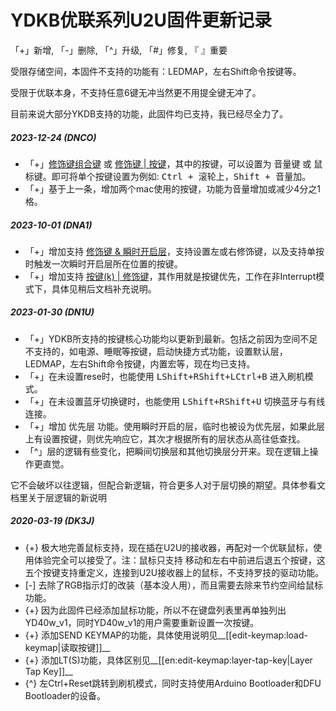 # YDKB优联系列U2U固件更新记录
「+」新增, 「-」删除, 「^」升级, 「#」修复, 『 』重要

受限存储空间，本固件不支持的功能有：LEDMAP，左右Shift命令按键等。

受限于优联本身，不支持任意6键无冲当然更不用提全键无冲了。

目前来说大部分YKDB支持的功能，此固件均已支持，我已经尽全力了。


##### 2023-12-24 (DNCO)
- 「+」[修饰键组合键](edit-keymap/mods-key.md) 或 [修饰键 | 按键](edit-keymap/mods-tap-key.md)，其中的按键，可以设置为 音量键 或 鼠标键。即可将单个按键设置为例如: <kbd>Ctrl + 滚轮上</kbd>，<kbd>Shift + 音量加</kbd>。
- 「+」基于上一条，增加两个mac使用的按键，功能为音量增加或减少4分之1格。

##### 2023-10-01 (DNA1)
- 「+」增加支持 [修饰键 & 瞬时开启层](edit-keymap/layer-mods.md)，支持设置左或右修饰键，以及支持单按时触发一次瞬时开启层所在位置的按键。
- 「+」增加支持 [按键(k) | 修饰键](edit-keymap/mods-tap-key.md)，其作用就是按键优先，工作在非Interrupt模式下，具体见稍后文档补充说明。

##### 2023-01-30 (DN1U) 
- 「+」YDKB所支持的按键核心功能均以更新到最新。包括之前因为空间不足不支持的，如电源、睡眠等按键，启动快捷方式功能，设置默认层，LEDMAP，左右Shift命令按键，内置宏等，现在均已支持。
- 「+」在未设置rese时，也能使用 <kbd>LShift+RShift+LCtrl+B</kbd> 进入刷机模式。
- 「+」在未设置蓝牙切换键时，也能使用 <kbd>LShift+RShift+U</kbd> 切换蓝牙与有线连接。
- 「+」增加 优先层 功能。使用瞬时开启的层，临时也被设为优先层，如果此层上有设置按键，则优先响应它，其次才根据所有的层状态从高往低查找。
- 「^」层的逻辑有些变化，把瞬间切换层和其他切换层分开来。现在逻辑上操作更直觉。

它不会破坏以往逻辑，但配合新逻辑，符合更多人对于层切换的期望。具体参看文档里关于层逻辑的新说明

##### 2020-03-19 (DK3J) 
  - {+} 极大地完善鼠标支持，现在插在U2U的接收器，再配对一个优联鼠标，使用体验完全可以接受了。注：鼠标只支持 移动和左右中前进后退五个按键，这五个按键支持重定义，连接到U2U接收器上的鼠标，不支持罗技的驱动功能。
  - [-] 去除了RGB指示灯的改装（基本没人用），而且需要去除来节约空间给鼠标功能。
  - {+} 因为此固件已经添加鼠标功能，所以不在键盘列表里再单独列出YD40w_v1，同时YD40w_v1的用户需要重新设置一次按键。
  - {+} 添加SEND KEYMAP的功能，具体使用说明见__[[edit-keymap:load-keymap|读取按键]]__
  - {+} 添加LT(S)功能，具体区别见__[[en:edit-keymap:layer-tap-key|Layer Tap Key]]__
  - {^} 左Ctrl+Reset跳转到刷机模式，同时支持使用Arduino Bootloader和DFU Bootloader的设备。
